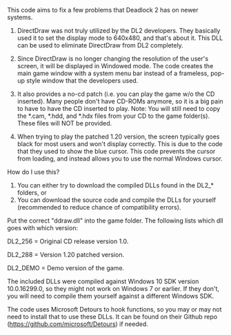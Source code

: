 This code aims to fix a few problems that Deadlock 2 has on newer systems.

1) DirectDraw was not truly utilized by the DL2 developers. They basically used it to set the display mode to 640x480, and that's about it.
This DLL can be used to eliminate DirectDraw from DL2 completely.

2) Since DirectDraw is no longer changing the resolution of the user's screen, it will be displayed in Windowed mode. The code 
creates the main game window with a system menu bar instead of a frameless, pop-up style window that the developers used.

3) It also provides a no-cd patch (i.e. you can play the game w/o the CD inserted). Many people don't have CD-ROMs anymore,
so it is a big pain to have to have the CD inserted to play.
Note: You will still need to copy the *.cam, *.hdd, and *.hdx files from your CD to the game folder(s). These files will NOT be provided.

4) When trying to play the patched 1.20 version, the screen typically goes black for most users and won't display correctly.
This is due to the code that they used to show the blue cursor. This code prevents the cursor from loading, and instead
allows you to use the normal Windows cursor.

How do I use this?
1) You can either try to download the compiled DLLs found in the DL2_* folders, or
2) You can download the source code and compile the DLLs for yourself (recommended to reduce chance of compatibility errors).

Put the correct "ddraw.dll" into the game folder. The following lists which dll goes with which version:

DL2_256 = Original CD release version 1.0.

DL2_288 = Version 1.20 patched version.

DL2_DEMO = Demo version of the game.

The included DLLs were compiled against Windows 10 SDK version 10.0.16299.0, so they might not work on Windows 7 or earlier. If they don't, you will need to compile them yourself against a different Windows SDK.

The code uses Microsoft Detours to hook functions, so you may or may not need to install that to use these DLLs. It can be found on their Github repo (https://github.com/microsoft/Detours) if needed.
